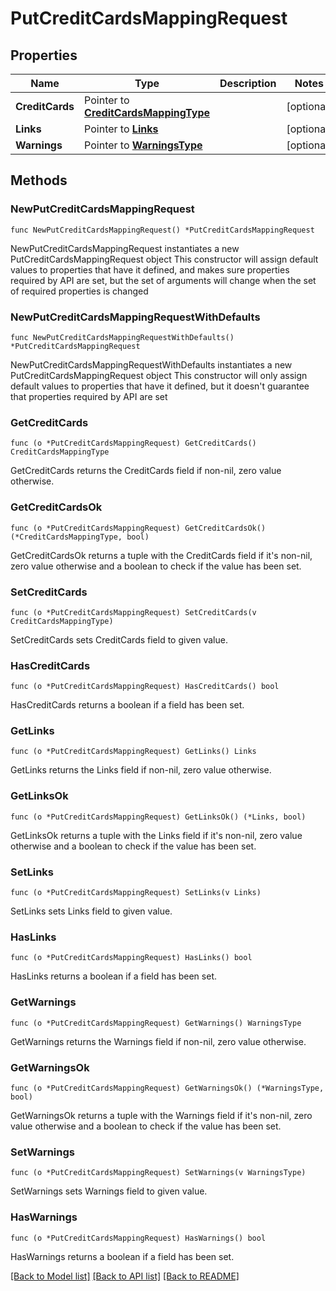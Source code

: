 # PutCreditCardsMappingRequest

## Properties

Name | Type | Description | Notes
------------ | ------------- | ------------- | -------------
**CreditCards** | Pointer to [**CreditCardsMappingType**](CreditCardsMappingType.md) |  | [optional] 
**Links** | Pointer to [**Links**](Links.md) |  | [optional] 
**Warnings** | Pointer to [**WarningsType**](WarningsType.md) |  | [optional] 

## Methods

### NewPutCreditCardsMappingRequest

`func NewPutCreditCardsMappingRequest() *PutCreditCardsMappingRequest`

NewPutCreditCardsMappingRequest instantiates a new PutCreditCardsMappingRequest object
This constructor will assign default values to properties that have it defined,
and makes sure properties required by API are set, but the set of arguments
will change when the set of required properties is changed

### NewPutCreditCardsMappingRequestWithDefaults

`func NewPutCreditCardsMappingRequestWithDefaults() *PutCreditCardsMappingRequest`

NewPutCreditCardsMappingRequestWithDefaults instantiates a new PutCreditCardsMappingRequest object
This constructor will only assign default values to properties that have it defined,
but it doesn't guarantee that properties required by API are set

### GetCreditCards

`func (o *PutCreditCardsMappingRequest) GetCreditCards() CreditCardsMappingType`

GetCreditCards returns the CreditCards field if non-nil, zero value otherwise.

### GetCreditCardsOk

`func (o *PutCreditCardsMappingRequest) GetCreditCardsOk() (*CreditCardsMappingType, bool)`

GetCreditCardsOk returns a tuple with the CreditCards field if it's non-nil, zero value otherwise
and a boolean to check if the value has been set.

### SetCreditCards

`func (o *PutCreditCardsMappingRequest) SetCreditCards(v CreditCardsMappingType)`

SetCreditCards sets CreditCards field to given value.

### HasCreditCards

`func (o *PutCreditCardsMappingRequest) HasCreditCards() bool`

HasCreditCards returns a boolean if a field has been set.

### GetLinks

`func (o *PutCreditCardsMappingRequest) GetLinks() Links`

GetLinks returns the Links field if non-nil, zero value otherwise.

### GetLinksOk

`func (o *PutCreditCardsMappingRequest) GetLinksOk() (*Links, bool)`

GetLinksOk returns a tuple with the Links field if it's non-nil, zero value otherwise
and a boolean to check if the value has been set.

### SetLinks

`func (o *PutCreditCardsMappingRequest) SetLinks(v Links)`

SetLinks sets Links field to given value.

### HasLinks

`func (o *PutCreditCardsMappingRequest) HasLinks() bool`

HasLinks returns a boolean if a field has been set.

### GetWarnings

`func (o *PutCreditCardsMappingRequest) GetWarnings() WarningsType`

GetWarnings returns the Warnings field if non-nil, zero value otherwise.

### GetWarningsOk

`func (o *PutCreditCardsMappingRequest) GetWarningsOk() (*WarningsType, bool)`

GetWarningsOk returns a tuple with the Warnings field if it's non-nil, zero value otherwise
and a boolean to check if the value has been set.

### SetWarnings

`func (o *PutCreditCardsMappingRequest) SetWarnings(v WarningsType)`

SetWarnings sets Warnings field to given value.

### HasWarnings

`func (o *PutCreditCardsMappingRequest) HasWarnings() bool`

HasWarnings returns a boolean if a field has been set.


[[Back to Model list]](../README.md#documentation-for-models) [[Back to API list]](../README.md#documentation-for-api-endpoints) [[Back to README]](../README.md)


